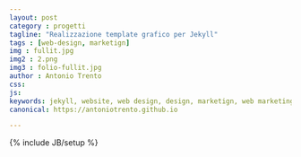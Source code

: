 ```yaml
---
layout: post
category : progetti
tagline: "Realizzazione template grafico per Jekyll"
tags : [web-design, marketign]
img : fullit.jpg
img2 : 2.png
img3 : folio-fullit.jpg
author : Antonio Trento
css: 
js: 
keywords: jekyll, website, web design, design, marketign, web marketing
canonical: https://antoniotrento.github.io

---
```

{% include JB/setup %}
<!--more-->
